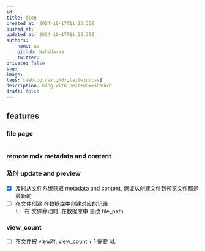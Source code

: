 ```yaml
---
id:
title: blog
created_at: 2024-10-17T11:23:35Z
pushed_at: 
updated_at: 2024-10-17T11:23:35Z
authors:
  - name: aa
    github: Nahida-aa
    twitter: 
private: false
svg: 
image: 
tags: [weblog,next,mdx,tailwindcss]
description: blog with next+mdx+shadui
draft: false
---
```

## features
### file page
```tsx

```
### remote mdx metadata and content
### 及时 update and preview
- [x] 及时从文件系统获取 metadata and content, 保证从创建文件到预览文件都是最新的
- [ ] 在文件创建 在数据库中创建对应的记录
  - [ ] 在 文件移动时, 在数据库中 更改 file_path
### view_count
- [ ] 在文件被 view时, view_count + 1
  需要 id, 
